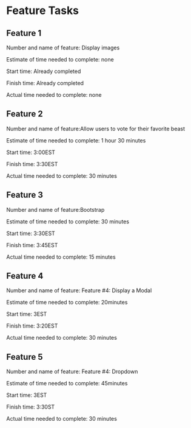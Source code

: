 # Feature Tasks

## Feature 1

Number and name of feature: Display images

Estimate of time needed to complete: none

Start time: Already completed

Finish time: Already completed

Actual time needed to complete: none

## Feature 2

Number and name of feature:Allow users to vote for their favorite beast

Estimate of time needed to complete: 1 hour 30 minutes

Start time: 3:00EST

Finish time: 3:30EST

Actual time needed to complete: 30 minutes

## Feature 3

Number and name of feature:Bootstrap

Estimate of time needed to complete: 30 minutes

Start time: 3:30EST

Finish time: 3:45EST

Actual time needed to complete: 15 minutes

## Feature 4

Number and name of feature: Feature #4: Display a Modal

Estimate of time needed to complete: 20minutes

Start time: 3EST

Finish time: 3:20EST

Actual time needed to complete: 30 minutes

## Feature 5

Number and name of feature: Feature #4: Dropdown

Estimate of time needed to complete: 45minutes

Start time: 3EST

Finish time: 3:30ST

Actual time needed to complete: 30 minutes
